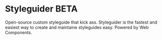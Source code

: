 # Styleguider BETA
Open-source custom styleguide that kick ass. Styleguider is the fastest and easiest way to create and maintaine styleguides easy.
Powered by Web Components.
